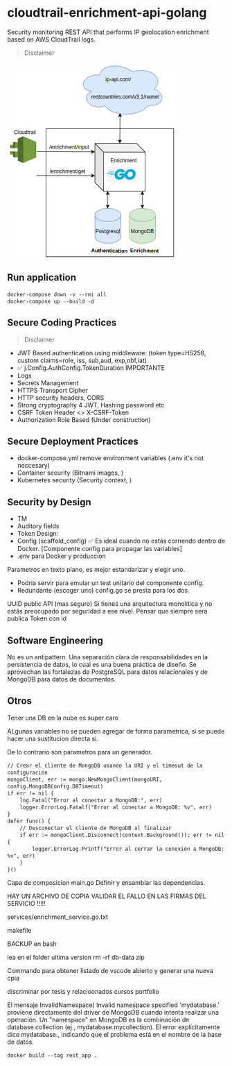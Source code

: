 # cloudtrail-enrichment-api-golang

Security monitoring REST API that performs IP geolocation enrichment based on AWS CloudTrail logs.

> Disclaimer

<img src="diagram.png" align="center"/>


## Run application

    docker-compose down -v --rmi all
    docker-compose up --build -d


## Secure Coding Practices

> Disclaimer

- JWT Based authentication using middleware:
 (token type=HS256, custom claims=role, iss, sub,aud, exp,nbf,iat)
- ✅ j.Config.AuthConfig.TokenDuration IMPORTANTE
- Logs
- Secrets Management
- HTTPS Transport Cipher
- HTTP security headers, CORS
- Strong cryptography 4 JWT, Hashing password etc
- CSRF Token Header <> X-CSRF-Token
- Authorization Role Based (Under construction)

## Secure Deployment Practices 

- docker-compose.yml remove environment variables (.env it's not neccesary)
- Container security (Bitnami images, )
- Kubernetes security (Security context, )

## Security by Design

- TM
- Auditory fields
- Token Design:
- Config (scaffold_config) ✅ Es ideal cuando no estás corriendo dentro de Docker. [Componente config para propagar las variables]
- .env para Docker y produccion

Parametros en texto plano, es mejor estandarizar y elegir uno.
- Podria servir para emular un test unitario del componente config.
- Redundante (escoger uno) config.go se presta para los dos.


UUID public API (mas seguro)
Si tienes una arquitectura monolítica y no estás preocupado por seguridad a ese nivel.
Pensar que siempre sera publica
Token con id


## Software Engineering

No es un  antipattern. Una separación clara de responsabilidades en la persistencia de datos, lo cual es una buena práctica de diseño. Se  aprovechan las fortalezas de PostgreSQL para datos relacionales y de MongoDB para datos de documentos.

## Otros


Tener una DB en la nube es super caro

ALgunas variables no se pueden agregar de forma parametrica, si se puede hacer una sustitucion directa si.

De lo contrario son parametros para un generador.


	// Crear el cliente de MongoDB usando la URI y el timeout de la configuración
	mongoClient, err := mongo.NewMongoClient(mongoURI, config.MongoDBConfig.DBTimeout)
	if err != nil {
		log.Fatal("Error al conectar a MongoDB:", err)
		logger.ErrorLog.Fatalf("Error al conectar a MongoDB: %v", err)
	}
	defer func() {
		// Desconectar el cliente de MongoDB al finalizar
		if err := mongoClient.Disconnect(context.Background()); err != nil {
			logger.ErrorLog.Printf("Error al cerrar la conexión a MongoDB: %v", err)
		}
	}()


Capa de composicion main.go
Definir y ensamblar las dependencias.


HAY UN ARCHIVO DE COPIA VALIDAR EL FALLO EN LAS FIRMAS DEL SERVICIO !!!!!

services/enrichment_service.go.txt

makefile

BACKUP en bash

lea en el folder ultima version
rm -rf db-data
zip 


Commando para obtener listado de vscode abierto y generar una nueva cpia

discriminar por
tesis y relacioonados
cursos
portfolio


El mensaje InvalidNamespace) Invalid namespace specified 'mydatabase.' proviene directamente del driver de MongoDB cuando intenta realizar una operación. Un "namespace" en MongoDB es la combinación de database.collection (ej., mydatabase.mycollection). El error explícitamente dice mydatabase., indicando que el problema está en el nombre de la base de datos.

    docker build --tag rest_app .